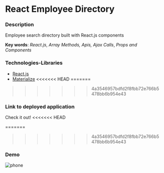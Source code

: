 # React Employee Directory



### Description
Employee search directory built with React.js components


**Key words**: 
*React.js*,
*Array Methods,*
*Apis,*
*Ajax Calls*,
*Props and Components*



### Technologies-Libraries
- [React.js](https://reactjs.org//) 
- [Materialize](https://materializecss.com/) 
<<<<<<< HEAD
=======
 
>>>>>>> 4a3546957bdfd2f8fbb72e766b5478bb6b954e43






### Link to deployed application
Check it out! 
<<<<<<< HEAD

=======
>>>>>>> 4a3546957bdfd2f8fbb72e766b5478bb6b954e43

### Demo 

![phone]() <br>
<br>
